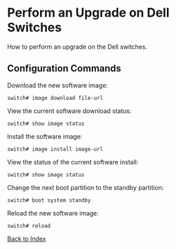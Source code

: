 # Perform an Upgrade on Dell Switches

How to perform an upgrade on the Dell switches.

## Configuration Commands

Download the new software image:

```text
switch# image download file-url
```

View the current software download status:

```text
switch# show image status
```

Install the software image:

```text
switch# image install image-url
```

View the status of the current software install:

```text
switch# show image status
```

Change the next boot partition to the standby partition:

```text
switch# boot system standby
```

Reload the new software image:

```text
switch# reload
```

[Back to Index](index.md)
